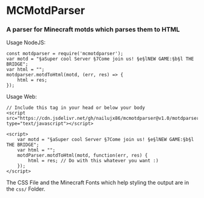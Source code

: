 # MCMotdParser
### A parser for Minecraft motds which parses them to HTML
Usage NodeJS:

    const motdparser = require('mcmotdparser');
    var motd = "§aSuper cool Server §7Come join us! §e§lNEW GAME:§b§l THE BRIDGE";
    var html = "";
    motdparser.motdToHtml(motd, (err, res) => {
	    html = res;
    });
Usage Web:
 

    // Include this tag in your head or below your body
    <script src="https://cdn.jsdelivr.net/gh/nailujx86/mcmotdparser@v1.0/motdparserweb.js" type="text/javascript"></script>
    
    <script>
	    var motd = "§aSuper cool Server §7Come join us! §e§lNEW GAME:§b§l THE BRIDGE";
	    var html = "";
	    motdParser.motdToHtml(motd, function(err, res) {
		    html = res; // Do with this whatever you want :)
		});
	</script>

The CSS File and the Minecraft Fonts which help styling the output are in the ```css/``` Folder.
